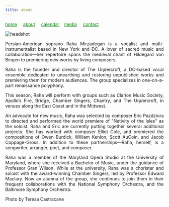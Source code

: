 ```yaml
---
title: about
---
```

<style>
a { color: green; } 
</style>
[home](/)&nbsp;&nbsp;&nbsp;&nbsp; [about](/about.html)&nbsp;&nbsp;&nbsp;&nbsp; [calendar](/calendar.html)&nbsp;&nbsp;&nbsp; [media](/media.html)&nbsp;&nbsp;&nbsp;&nbsp; [contact](/contact.html)

![headshot](https://raharules.github.io/Raha_Color_Web.jpg)


<p style="text-align:justify">
Persian-American soprano Raha Mirzadegan is a vocalist and multi-instrumentalist based in New York and DC. A lover of sacred music and collaboration—her repertoire spans the medieval chant of Hildegard von Bingen to premiering new works by living composers.
</p>
<p style="text-align:justify">
Raha is the founder and director of The Uηdercroft, a DC-based vocal ensemble dedicated to unearthing and restoring unpublished works and premiering them for modern audiences. The group specializes in one-on-a-part renaissance polyphony.
</p>
<p style="text-align:justify">
This season, Raha will perform with groups such as Clarion Music Society, Apollo’s Fire, Bridge, Chamber Singers, Chantry, and The Uηdercroft, in venues along the East Coast and in the Midwest.
</p>
<p style="text-align:justify">
An advocate for new music, Raha was selected by composer Eric Pazdziora to directed and performed the world premiere of "Nativity of the Isles" as the soloist. Raha and Eric are currently putting together several additional projects. She has worked with composer Elliot Cole, and premiered the compositions of Owen Burdick, William Kenlon, Scott AuCoin, and Jacob Coppage-Gross. In addition to these partnerships—Raha, herself, is a songwriter, arranger, poet, and composer.
</p>
<p style="text-align:justify">
Raha was a member of the Maryland Opera Studio at the University of Maryland, where she received a Bachelor of Music, under the guidance of Professor Gran Wilson. While at the university, Raha was a chorister and soloist with the award-winning Chamber Singers, led by Professor Edward Maclary. Now an alumna of the group, she continues to join them in their frequent collaborations with the National Symphony Orchestra, and the Baltimore Symphony Orchestra.
</p>


Photo by Teresa Castracane

